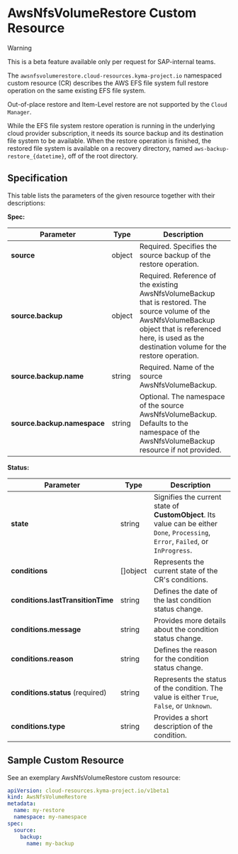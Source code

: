 # AwsNfsVolumeRestore Custom Resource

> [!WARNING]
> This is a beta feature available only per request for SAP-internal teams.

The `awsnfsvolumerestore.cloud-resources.kyma-project.io` namespaced custom resource (CR) describes the AWS EFS file 
system full restore operation on the same existing EFS file system.

Out-of-place restore and Item-Level restore are not supported by the `Cloud Manager`.

While the EFS file system restore operation is running in the underlying cloud provider subscription, it needs its 
source backup and its destination file system to be available. When the restore operation is finished, the restored file system is available on a recovery directory, named `aws-backup-restore_{datetime}`, off of the root directory.

## Specification <!-- {docsify-ignore} -->

This table lists the parameters of the given resource together with their descriptions:

**Spec:**

| Parameter                        | Type    | Description                                                                                                                                                                                                        |
|----------------------------------|---------|--------------------------------------------------------------------------------------------------------------------------------------------------------------------------------------------------------------------|
| **source**                       | object  | Required. Specifies the source backup of the restore operation.                                                                                                                                                    |
| **source.backup**                | object  | Required. Reference of the existing AwsNfsVolumeBackup that is restored. The source volume of the AwsNfsVolumeBackup object that is referenced here, is used as the destination volume for the restore operation. |
| **source.backup.name**           | string  | Required. Name of the source AwsNfsVolumeBackup.                                                                                                                                                                   |
| **source.backup.namespace**      | string  | Optional. The namespace of the source AwsNfsVolumeBackup. Defaults to the namespace of the AwsNfsVolumeBackup resource if not provided.                                                                            |

**Status:**

| Parameter                         | Type       | Description                                                                                                                        |
|-----------------------------------|------------|------------------------------------------------------------------------------------------------------------------------------------|
| **state**                         | string     | Signifies the current state of **CustomObject**. Its value can be either `Done`, `Processing`, `Error`, `Failed`, or `InProgress`. |
| **conditions**                    | \[\]object | Represents the current state of the CR's conditions.                                                                               |
| **conditions.lastTransitionTime** | string     | Defines the date of the last condition status change.                                                                              |
| **conditions.message**            | string     | Provides more details about the condition status change.                                                                           |
| **conditions.reason**             | string     | Defines the reason for the condition status change.                                                                                |
| **conditions.status** (required)  | string     | Represents the status of the condition. The value is either `True`, `False`, or `Unknown`.                                         |
| **conditions.type**               | string     | Provides a short description of the condition.                                                                                     |

## Sample Custom Resource <!-- {docsify-ignore} -->

See an exemplary AwsNfsVolumeRestore custom resource:

```yaml
apiVersion: cloud-resources.kyma-project.io/v1beta1
kind: AwsNfsVolumeRestore
metadata:
  name: my-restore
  namespace: my-namespace
spec:
  source:
    backup:
      name: my-backup
```
